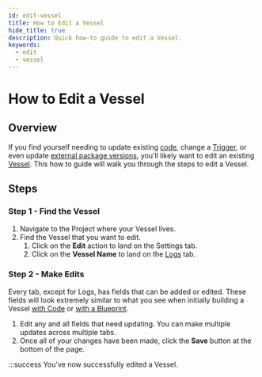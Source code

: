 ```yaml
---
id: edit-vessel
title: How to Edit a Vessel
hide_title: true
description: Quick how-to guide to edit a Vessel.
keywords:
  - edit
  - vessel
---
```


# How to Edit a Vessel

## Overview

If you find yourself needing to update existing [code](../../reference/code/code-overview.md), change a [Trigger](../../reference/triggers/triggers-overview.md), or even update [external package versions](../../reference/requirements/external-package-dependencies.md), you'll likely want to edit an existing [Vessel](../../reference/vessels.md). This how to guide will walk you through the steps to edit a Vessel.

## Steps

### Step 1 - Find the Vessel

1. Navigate to the Project where your Vessel lives.
2. Find the Vessel that you want to edit.
   1. Click on the **Edit** action to land on the Settings tab.
   2. Click on the **Vessel Name** to land on the [Logs](../../reference/logs/logs-overview.md) tab.

### Step 2 - Make Edits
Every tab, except for Logs, has fields that can be added or edited. These fields will look extremely similar to what you see when initially building a Vessel [with Code](build-vessel-code.md) or [with a Blueprint](build-vessel-blueprint.md).

1. Edit any and all fields that need updating. You can make multiple updates across multiple tabs.
2. Once all of your changes have been made, click the **Save** button at the bottom of the page.

:::success
You've now successfully edited a Vessel.
